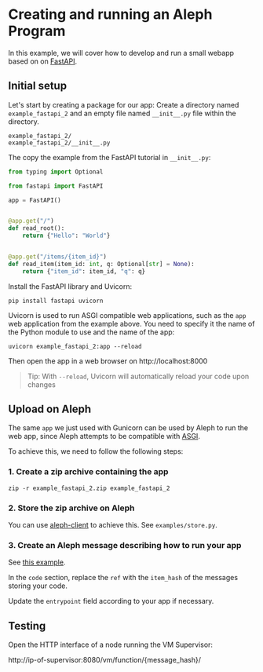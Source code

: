 # Creating and running an Aleph Program

In this example, we will cover how to develop and run a small webapp based on
on [FastAPI](https://fastapi.tiangolo.com/).

## Initial setup

Let's start by creating a package for our app: 
Create a directory named `example_fastapi_2` 
and an empty file named `__init__.py` file within the directory.
```
example_fastapi_2/
example_fastapi_2/__init__.py
```

The copy the example from the FastAPI tutorial in `__init__.py`:
```python
from typing import Optional

from fastapi import FastAPI

app = FastAPI()


@app.get("/")
def read_root():
    return {"Hello": "World"}


@app.get("/items/{item_id}")
def read_item(item_id: int, q: Optional[str] = None):
    return {"item_id": item_id, "q": q}
```

Install the FastAPI library and Uvicorn: 
```shell
pip install fastapi uvicorn
```

Uvicorn is used to run ASGI compatible web applications, such as the `app`
web application from the example above. You need to specify it the name of the
Python module to use and the name of the app:
```shell
uvicorn example_fastapi_2:app --reload
```

Then open the app in a web browser on http://localhost:8000

> Tip: With `--reload`, Uvicorn will automatically reload your code upon changes  

## Upload on Aleph

The same `app` we just used with Gunicorn can be used by Aleph to run 
the web app, since Aleph attempts to be compatible with 
[ASGI](https://asgi.readthedocs.io/ASGI).

To achieve this, we need to follow the following steps:

### 1. Create a zip archive containing the app

```shell
zip -r example_fastapi_2.zip example_fastapi_2
```

### 2. Store the zip archive on Aleph

You can use [aleph-client](https://github.com/aleph-im/aleph-client) to achieve this.
See `examples/store.py`.

### 3. Create an Aleph message describing how to run your app

See [this example](https://explorer.aleph.im/address/ETH/0x9319Ad3B7A8E0eE24f2E639c40D8eD124C5520Ba/message/POST/91c83eff3ba23d6b501a2aa3c4364ec235eb8283b6fa8ac20d235642a48791b8).

In the `code` section, replace the `ref` with the `item_hash` of the messages
storing your code.

Update the `entrypoint` field according to your app if necessary.

## Testing

Open the HTTP interface of a node running the VM Supervisor:

http://ip-of-supervisor:8080/vm/function/{message_hash}/
